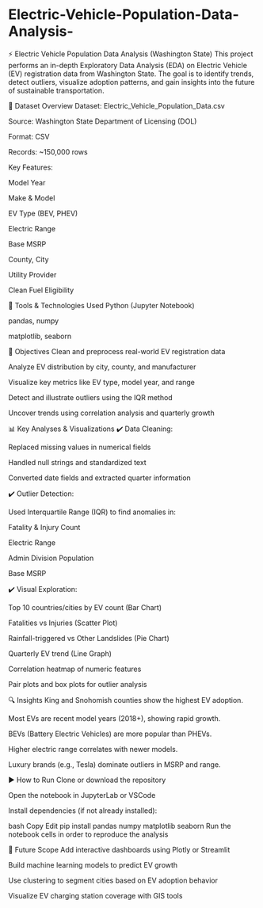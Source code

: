 # Electric-Vehicle-Population-Data-Analysis-
⚡ Electric Vehicle Population Data Analysis (Washington State)
This project performs an in-depth Exploratory Data Analysis (EDA) on Electric Vehicle (EV) registration data from Washington State. The goal is to identify trends, detect outliers, visualize adoption patterns, and gain insights into the future of sustainable transportation.

📁 Dataset Overview
Dataset: Electric_Vehicle_Population_Data.csv

Source: Washington State Department of Licensing (DOL)

Format: CSV

Records: ~150,000 rows

Key Features:

Model Year

Make & Model

EV Type (BEV, PHEV)

Electric Range

Base MSRP

County, City

Utility Provider

Clean Fuel Eligibility

🔧 Tools & Technologies Used
Python (Jupyter Notebook)

pandas, numpy

matplotlib, seaborn

🎯 Objectives
Clean and preprocess real-world EV registration data

Analyze EV distribution by city, county, and manufacturer

Visualize key metrics like EV type, model year, and range

Detect and illustrate outliers using the IQR method

Uncover trends using correlation analysis and quarterly growth

📊 Key Analyses & Visualizations
✔️ Data Cleaning:

Replaced missing values in numerical fields

Handled null strings and standardized text

Converted date fields and extracted quarter information

✔️ Outlier Detection:

Used Interquartile Range (IQR) to find anomalies in:

Fatality & Injury Count

Electric Range

Admin Division Population

Base MSRP

✔️ Visual Exploration:

Top 10 countries/cities by EV count (Bar Chart)

Fatalities vs Injuries (Scatter Plot)

Rainfall-triggered vs Other Landslides (Pie Chart)

Quarterly EV trend (Line Graph)

Correlation heatmap of numeric features

Pair plots and box plots for outlier analysis

🔍 Insights
King and Snohomish counties show the highest EV adoption.

Most EVs are recent model years (2018+), showing rapid growth.

BEVs (Battery Electric Vehicles) are more popular than PHEVs.

Higher electric range correlates with newer models.

Luxury brands (e.g., Tesla) dominate outliers in MSRP and range.

▶️ How to Run
Clone or download the repository

Open the notebook in JupyterLab or VSCode

Install dependencies (if not already installed):

bash
Copy
Edit
pip install pandas numpy matplotlib seaborn
Run the notebook cells in order to reproduce the analysis

🔮 Future Scope
Add interactive dashboards using Plotly or Streamlit

Build machine learning models to predict EV growth

Use clustering to segment cities based on EV adoption behavior

Visualize EV charging station coverage with GIS tools
